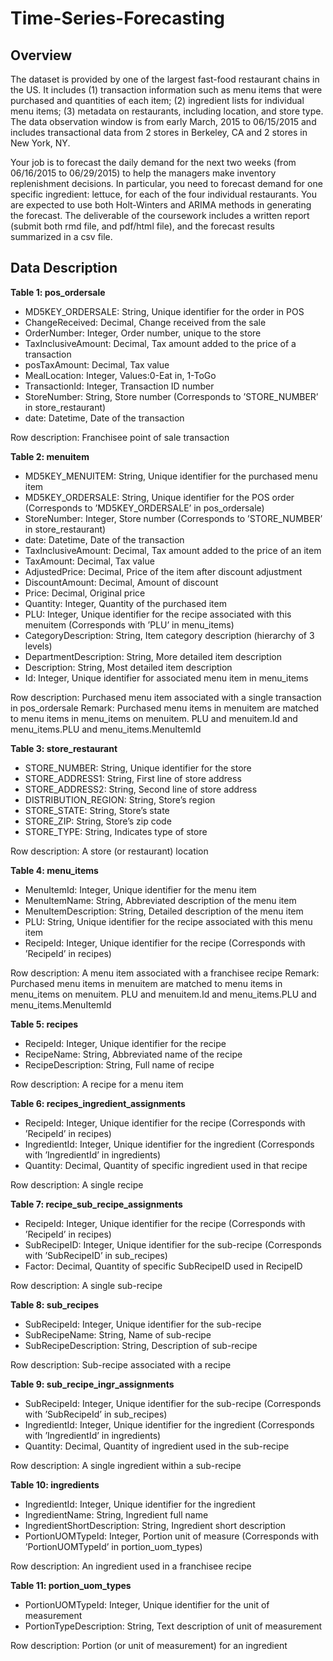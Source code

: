 # Time-Series-Forecasting

## Overview

The dataset is provided by one of the largest fast-food restaurant chains in the US. It includes (1)
transaction information such as menu items that were purchased and quantities of each item; (2)
ingredient lists for individual menu items; (3) metadata on restaurants, including location, and store
type. The data observation window is from early March, 2015 to 06/15/2015 and includes transactional
data from 2 stores in Berkeley, CA and 2 stores in New York, NY.

Your job is to forecast the daily demand for the next two weeks (from 06/16/2015 to 06/29/2015) to
help the managers make inventory replenishment decisions. In particular, you need to forecast demand
for one specific ingredient: lettuce, for each of the four individual restaurants. You are expected to use
both Holt-Winters and ARIMA methods in generating the forecast. The deliverable of the coursework
includes a written report (submit both rmd file, and pdf/html file), and the forecast results summarized
in a csv file.


## Data Description

**Table 1: pos_ordersale**

* MD5KEY_ORDERSALE: String, Unique identifier for the order in POS
* ChangeReceived: Decimal, Change received from the sale
* OrderNumber: Integer, Order number, unique to the store
* TaxInclusiveAmount: Decimal, Tax amount added to the price of a transaction
* posTaxAmount: Decimal, Tax value
* MealLocation: Integer, Values:0-Eat in, 1-ToGo
* TransactionId: Integer, Transaction ID number
* StoreNumber: String, Store number (Corresponds to ’STORE_NUMBER’ in store_restaurant)
* date: Datetime, Date of the transaction

Row description: Franchisee point of sale transaction


**Table 2: menuitem**

* MD5KEY_MENUITEM: String, Unique identifier for the purchased menu item
* MD5KEY_ORDERSALE: String, Unique identifier for the POS order (Corresponds to ’MD5KEY_ORDERSALE’ in pos_ordersale)
* StoreNumber: Integer, Store number (Corresponds to ’STORE_NUMBER’ in store_restaurant)
* date: Datetime, Date of the transaction
* TaxInclusiveAmount: Decimal, Tax amount added to the price of an item
* TaxAmount: Decimal, Tax value
* AdjustedPrice: Decimal, Price of the item after discount adjustment
* DiscountAmount: Decimal, Amount of discount
* Price: Decimal, Original price
* Quantity: Integer, Quantity of the purchased item
* PLU: Integer, Unique identifier for the recipe associated with this menuitem (Corresponds with ’PLU’ in menu_items)
* CategoryDescription: String, Item category description (hierarchy of 3 levels)
* DepartmentDescription: String, More detailed item description
* Description: String, Most detailed item description
* Id: Integer, Unique identifier for associated menu item in menu_items

Row description: Purchased menu item associated with a single transaction in pos_ordersale
Remark: Purchased menu items in menuitem are matched to menu items in menu_items on menuitem.
PLU and menuitem.Id and menu_items.PLU and menu_items.MenuItemId


**Table 3: store_restaurant**

* STORE_NUMBER: String, Unique identifier for the store
* STORE_ADDRESS1: String, First line of store address
* STORE_ADDRESS2: String, Second line of store address
* DISTRIBUTION_REGION: String, Store’s region
* STORE_STATE: String, Store’s state
* STORE_ZIP: String, Store’s zip code
* STORE_TYPE: String, Indicates type of store

Row description: A store (or restaurant) location


**Table 4: menu_items**

* MenuItemId: Integer, Unique identifier for the menu item
* MenuItemName: String, Abbreviated description of the menu item
* MenuItemDescription: String, Detailed description of the menu item
* PLU: String, Unique identifier for the recipe associated with this menu item
* RecipeId: Integer, Unique identifier for the recipe (Corresponds with ’RecipeId’ in recipes)

Row description: A menu item associated with a franchisee recipe
Remark: Purchased menu items in menuitem are matched to menu items in menu_items on menuitem.
PLU and menuitem.Id and menu_items.PLU and menu_items.MenuItemId


**Table 5: recipes**

* RecipeId: Integer, Unique identifier for the recipe
* RecipeName: String, Abbreviated name of the recipe
* RecipeDescription: String, Full name of recipe

Row description: A recipe for a menu item


**Table 6: recipes_ingredient_assignments**

* RecipeId: Integer, Unique identifier for the recipe (Corresponds with ’RecipeId’ in recipes)
* IngredientId: Integer, Unique identifier for the ingredient (Corresponds with ’IngredientId’ in ingredients)
* Quantity: Decimal, Quantity of specific ingredient used in that recipe

Row description: A single recipe


**Table 7: recipe_sub_recipe_assignments**

* RecipeId: Integer, Unique identifier for the recipe (Corresponds with ’RecipeId’ in recipes)
* SubRecipeID: Integer, Unique identifier for the sub-recipe (Corresponds with ’SubRecipeID’ in sub_recipes)
* Factor: Decimal, Quantity of specific SubRecipeID used in RecipeID

Row description: A single sub-recipe


**Table 8: sub_recipes**

* SubRecipeId: Integer, Unique identifier for the sub-recipe
* SubRecipeName: String, Name of sub-recipe
* SubRecipeDescription: String, Description of sub-recipe

Row description: Sub-recipe associated with a recipe


**Table 9: sub_recipe_ingr_assignments**

* SubRecipeId: Integer, Unique identifier for the sub-recipe (Corresponds with ’SubRecipeId’ in sub_recipes)
* IngredientId: Integer, Unique identifier for the ingredient (Corresponds with ’IngredientId’ in ingredients)
* Quantity: Decimal, Quantity of ingredient used in the sub-recipe

Row description: A single ingredient within a sub-recipe


**Table 10: ingredients**

* IngredientId: Integer, Unique identifier for the ingredient
* IngredientName: String, Ingredient full name
* IngredientShortDescription: String, Ingredient short description
* PortionUOMTypeId: Integer, Portion unit of measure (Corresponds with ’PortionUOMTypeId’ in portion_uom_types)

Row description: An ingredient used in a franchisee recipe


**Table 11: portion_uom_types**

* PortionUOMTypeId: Integer, Unique identifier for the unit of measurement
* PortionTypeDescription: String, Text description of unit of measurement

Row description: Portion (or unit of measurement) for an ingredient
